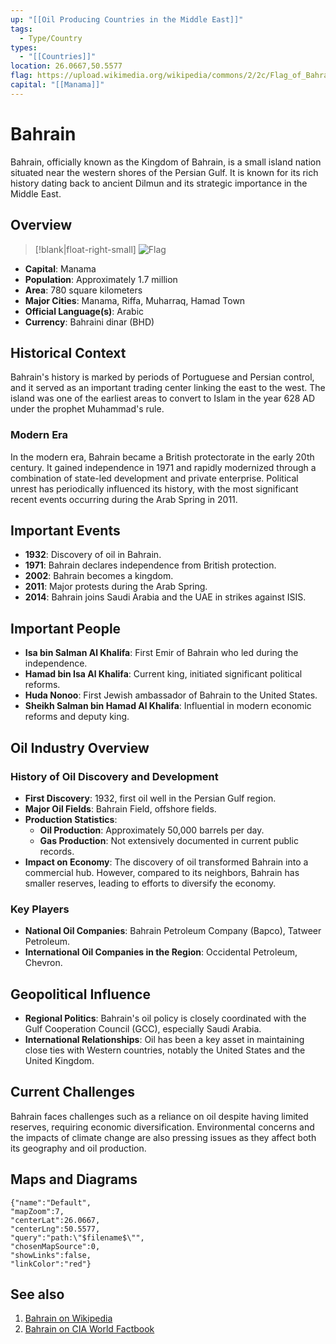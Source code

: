 ```yaml
---
up: "[[Oil Producing Countries in the Middle East]]"
tags:
  - Type/Country
types:
  - "[[Countries]]"
location: 26.0667,50.5577
flag: https://upload.wikimedia.org/wikipedia/commons/2/2c/Flag_of_Bahrain.svg
capital: "[[Manama]]"
---
```


# Bahrain

Bahrain, officially known as the Kingdom of Bahrain, is a small island nation situated near the western shores of the Persian Gulf. It is known for its rich history dating back to ancient Dilmun and its strategic importance in the Middle East.

## Overview

> [!blank|float-right-small]
> ![Flag](https://upload.wikimedia.org/wikipedia/commons/2/2c/Flag_of_Bahrain.svg)

- **Capital**: Manama
- **Population**: Approximately 1.7 million
- **Area**: 780 square kilometers
- **Major Cities**: Manama, Riffa, Muharraq, Hamad Town
- **Official Language(s)**: Arabic
- **Currency**: Bahraini dinar (BHD)

## Historical Context

Bahrain's history is marked by periods of Portuguese and Persian control, and it served as an important trading center linking the east to the west. The island was one of the earliest areas to convert to Islam in the year 628 AD under the prophet Muhammad's rule.

### Modern Era

In the modern era, Bahrain became a British protectorate in the early 20th century. It gained independence in 1971 and rapidly modernized through a combination of state-led development and private enterprise. Political unrest has periodically influenced its history, with the most significant recent events occurring during the Arab Spring in 2011.

## Important Events

- **1932**: Discovery of oil in Bahrain.
- **1971**: Bahrain declares independence from British protection.
- **2002**: Bahrain becomes a kingdom.
- **2011**: Major protests during the Arab Spring.
- **2014**: Bahrain joins Saudi Arabia and the UAE in strikes against ISIS.

## Important People

- **Isa bin Salman Al Khalifa**: First Emir of Bahrain who led during the independence.
- **Hamad bin Isa Al Khalifa**: Current king, initiated significant political reforms.
- **Huda Nonoo**: First Jewish ambassador of Bahrain to the United States.
- **Sheikh Salman bin Hamad Al Khalifa**: Influential in modern economic reforms and deputy king.

## Oil Industry Overview

### History of Oil Discovery and Development

- **First Discovery**: 1932, first oil well in the Persian Gulf region.
- **Major Oil Fields**: Bahrain Field, offshore fields.
- **Production Statistics**:
  - **Oil Production**: Approximately 50,000 barrels per day.
  - **Gas Production**: Not extensively documented in current public records.
- **Impact on Economy**: The discovery of oil transformed Bahrain into a commercial hub. However, compared to its neighbors, Bahrain has smaller reserves, leading to efforts to diversify the economy.

### Key Players

- **National Oil Companies**: Bahrain Petroleum Company (Bapco), Tatweer Petroleum.
- **International Oil Companies in the Region**: Occidental Petroleum, Chevron.

## Geopolitical Influence

- **Regional Politics**: Bahrain's oil policy is closely coordinated with the Gulf Cooperation Council (GCC), especially Saudi Arabia.
- **International Relationships**: Oil has been a key asset in maintaining close ties with Western countries, notably the United States and the United Kingdom.

## Current Challenges

Bahrain faces challenges such as a reliance on oil despite having limited reserves, requiring economic diversification. Environmental concerns and the impacts of climate change are also pressing issues as they affect both its geography and oil production.

## Maps and Diagrams

```mapview
{"name":"Default",
"mapZoom":7,
"centerLat":26.0667,
"centerLng":50.5577,
"query":"path:\"$filename$\"",
"chosenMapSource":0,
"showLinks":false,
"linkColor":"red"}
```

## See also

1. [Bahrain on Wikipedia](https://en.wikipedia.org/wiki/Bahrain)
2. [Bahrain on CIA World Factbook](https://www.cia.gov/the-world-factbook/countries/bahrain/)
